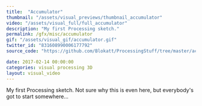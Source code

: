 ```yaml
---
title:  "Accumulator"
thumbnail: "/assets/visual_previews/thumbnail_accumulator"
video: "/assets/visual_full/full_accumulator"
description: "My first Processing sketch."
permalink: /gfx/misc/accumulator
gif: "/assets/visual_gif/accumulator.gif"
twitter_id: "831608990006177792" 
source_code: "https://github.com/Blokatt/ProcessingStuff/tree/master/accumulator" 

date: 2017-02-14 00:00:00
categories: visual processing 3D
layout: visual_video
---
```

My first Processing sketch. Not sure why this is even here, but everybody's got to start somewhere...